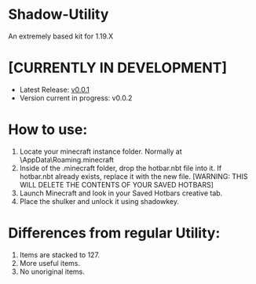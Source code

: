 # Shadow-Utility

An extremely based kit for 1.19.X

# [CURRENTLY IN DEVELOPMENT]

- Latest Release: [v0.0.1](https://github.com/JacksonTruett/Shadow-Utility/releases/tag/v0.0.1)
- Version current in progress: v0.0.2

# How to use:
1. Locate your minecraft instance folder. Normally at \AppData\Roaming\.minecraft
2. Inside of the .minecraft folder, drop the hotbar.nbt file into it. If hotbar.nbt already exists, replace it with the new file. [WARNING: THIS WILL DELETE THE CONTENTS OF YOUR SAVED HOTBARS]
3. Launch Minecraft and look in your Saved Hotbars creative tab.
4. Place the shulker and unlock it using shadowkey.

# Differences from regular Utility:
1. Items are stacked to 127.
2. More useful items.
3. No unoriginal items.
